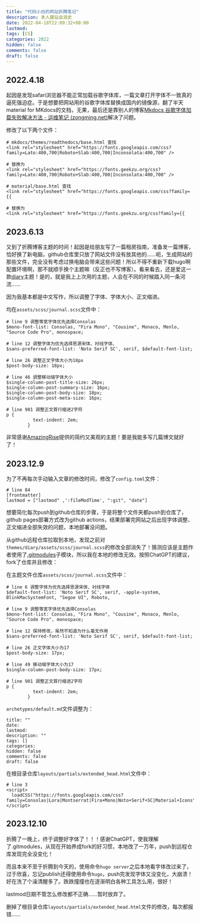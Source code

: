 ```yaml
---
title: "代码小白的网站折腾笔记"
description: 本人建站血泪史
date: 2022-04-18T22:09:32+08:00
lastmod:
tags: [CS]
categories: 2022
hidden: false
comments: false
draft: false
---
```


## 2022.4.18

起因是发现safari浏览器不能正常加载谷歌字体库，一篇文章打开字体不一致真的逼死强迫症。于是想要把网站用的谷歌字体库替换成国内的镜像源，翻了半天material for MKdocs的文档，无果，最后还是靠别人的博客[Mkdocs 谷歌字体加载失败解决方法 - 运维笔记 (zongming.net)](http://zongming.net/read-1426/)解决了问题。

修改了以下两个文件：

```
# mkdocs/themes/readthedocs/base.html 查找 
<link rel="stylesheet" href="https://fonts.googleapis.com/css?family=Lato:400,700|Roboto+Slab:400,700|Inconsolata:400,700" /> 

# 替换为    
<link rel="stylesheet" href="https://fonts.geekzu.org/css?family=Lato:400,700|Roboto+Slab:400,700|Inconsolata:400,700" /> 

# material/base.html 查找 
<link rel="stylesheet" href="https://fonts.googleapis.com/css?family={{ 

# 替换为 
<link rel="stylesheet" href="https://fonts.geekzu.org/css?family={{
```
## 2023.6.13

又到了折腾博客主题的时间！起因是给朋友写了一篇租房指南，准备发一篇博客，恰好换了新电脑，github仓库里只放了网站文件没有放其他的……呃，生成网站的那些文件，完全没有考虑过换电脑会带来这些问题！所以不得不重新下载hugo啊配置环境啊，那不就顺手换个主题嘛（反正也不写博客）。看来看去，还是爱这一款[diary](https://github.com/AmazingRise/hugo-theme-diary)主题！是的，就是我上上次用的主题，人会在不同的时候踏入同一条河流……

因为我基本都是中文写作，所以调整了字体、字体大小、正文缩进。

均在`assets/scss/journal.scss`文件中：

```
# line 9 调整等宽字体优先选择Consolas
$mono-font-list: Consolas, "Fira Mono", "Cousine", Monaco, Menlo, "Source Code Pro", monospace;

# line 12 调整字体为优先选择思源宋体、衬线字体、
$sans-preferred-font-list: 'Noto Serif SC', serif, $default-font-list;

# line 26 调整正文字体大小为18px
$post-body-size: 18px;

# line 46 调整移动端字体大小
$single-column-post-title-size: 26px;
$single-column-post-summary-size: 16px;
$single-column-post-body-size: 18px;
$single-column-post-meta-size: 16px;

# line 901 调整正文首行缩进2字符
p {
          text-indent: 2em;
        }
```

非常感谢[AmazingRise](https://github.com/AmazingRise)提供的简约又美观的主题！要是我能多写几篇博文就好了！

## 2023.12.9

为了不再每次手动输入文章的修改时间，修改了`config.toml`文件：

```
# line 84
[frontmatter]
lastmod = ["lastmod" ,':fileModTime', ":git", "date"]
```

想要简化每次push到github仓库的步骤，于是将整个文件夹都push到仓库了，github pages部署方式改为github actions，结果部署完网站之后出现字体调整、正文缩进全部失效的问题，本地部署没问题。

从github远程仓库拉取到本地，发现之前对`themes/diary/assets/scss/journal.scss`的修改全部消失了！猜测应该是主题作者使用了[.gitmodules](https://github.com/zhangsherry/hugo-theme-diary/blob/main/.gitmodules)子模块，所以我在本地的修改无效。按照ChatGPT的建议，fork了仓库并且修改：

在主题文件仓库`assets/scss/journal.scss`文件中：

```
# line 6 调整字体为优先选择思源宋体、衬线字体
$default-font-list: 'Noto Serif SC', serif, -apple-system, BlinkMacSystemFont, "Segoe UI", Roboto,

# line 9 调整等宽字体优先选择Consolas
$mono-font-list: Consolas, "Fira Mono", "Cousine", Monaco, Menlo, "Source Code Pro", monospace;

# line 12 保持修改，虽然不知道为什么毫无作用
$sans-preferred-font-list: 'Noto Serif SC', serif, $default-font-list;

# line 26 正文字体大小为17
$post-body-size: 17px;

# line 49 移动端字体大小为17
$single-column-post-body-size: 17px;

# line 901 调整正文首行缩进2字符
p {
          text-indent: 2em;
        }
```

`archetypes/default.md`文件调整为：

```
title: ""
date:
lastmod:
description: ""
tags: []
categories:
hidden: false
comments: false
draft: false
```

在根目录仓库`layouts/partials/extended_head.html`文件中：

```
# line 3
<script>
  loadCSS("https://fonts.googleapis.com/css?family=Consolas|Lora|Montserrat|Fira+Mono|Noto+Serif+SC|Material+Icons");
</script>
```

## 2023.12.10

折腾了一晚上，终于调整好字体了！！！感谢ChatGPT，使我理解了.gitmodules，从现在开始养成fork的好习惯，本地改了一万年，push到远程仓库发现完全没变化！

而且本来不至于折腾到今天的，使用命令`hugo server`之后本地看字体改过来了，过于欣喜，忘记publish还得使用命令`hugo`，push完发现字体又没变化，大崩溃！好在洗了个澡清醒多了。跌跌撞撞也在逐渐明白各种工具怎么用，很好！

lastmod日期不管怎么修改都不正确……暂时放弃了。

删掉了根目录仓库`layouts/partials/extended_head.html`文件的修改，每次都报错……
